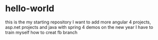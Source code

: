 # hello-world
this is the my starting repository
I want to add more angular 4 projects, asp.net projects and java with spring 4 demos on the new year
I have to train myself how to creat fb branch
